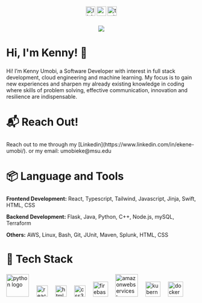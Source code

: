 ###

<div align="center">
  <img src="https://img.shields.io/static/v1?message=LinkedIn&logo=linkedin&label=&color=0077B5&logoColor=white&labelColor=&style=for-the-badge" height="25" alt="linkedin logo"  />
  <img src="https://img.shields.io/static/v1?message=Youtube&logo=youtube&label=&color=FF0000&logoColor=white&labelColor=&style=for-the-badge" height="25" alt="youtube logo"  />
  <img src="https://img.shields.io/static/v1?message=Twitter&logo=twitter&label=&color=1DA1F2&logoColor=white&labelColor=&style=for-the-badge" height="25" alt="twitter logo"  />
</div>

###

<div align="center">
  <img src="https://visitor-badge.laobi.icu/badge?page_id=maurodesouza.maurodesouza&"  />
</div>

###

<h1 align="left"> Hi, I'm Kenny! 👋</h1>

###

<p align="left">Hi! I’m Kenny Umobi, a Software Developer with interest in full stack development, cloud engineering and machine learning. My focus is to gain new experiences and sharpen my already existing knowledge in coding where skills of problem solving, effective communication, innovation and resilience are indispensable.</p>

###

<h1 align="left">📬 Reach Out!</h1>

###

<p align="left">Reach out to me through my [Linkedin](https://www.linkedin.com/in/ekene-umobi/). or my email: umobieke@msu.edu </p>

###

<h1 align="left">📦 Language and Tools</h1>

###

<div align="left">
  <p><strong>Frontend Development:</strong> React, Typescript, Tailwind, Javascript, Jinja, Swift, HTML, CSS</p>
  <p><strong>Backend Development:</strong> Flask, Java, Python, C++, Node.js, mySQL, Terraform </p>
  <p><strong>Others:</strong> AWS, Linux, Bash, Git, JUnit, Maven, Splunk, HTML, CSS</p>
  
</div>

<h1 align="left">🧱 Tech Stack</h1>

###

<div align="left">
  <img src="https://skillicons.dev/icons?i=py" height="60" alt="python logo"  />
  <img width="12" />
  <img src="https://cdn.jsdelivr.net/gh/devicons/devicon/icons/react/react-original.svg" height="30" alt="react logo"  />
  <img width="12" />
  <img src="https://cdn.jsdelivr.net/gh/devicons/devicon/icons/html5/html5-original.svg" height="30" alt="html5 logo"  />
  <img width="12" />
  <img src="https://cdn.jsdelivr.net/gh/devicons/devicon/icons/css3/css3-original.svg" height="30" alt="css3 logo"  />
  <img width="12" />
  <img src="https://cdn.jsdelivr.net/gh/devicons/devicon/icons/firebase/firebase-plain-wordmark.svg" height="40" alt="firebase logo"  />
  <img width="12" />
  <img src="https://skillicons.dev/icons?i=aws" height="60" alt="amazonwebservices logo"  />
  <img width="12" />
  <img src="https://cdn.jsdelivr.net/gh/devicons/devicon/icons/kubernetes/kubernetes-plain.svg" height="40" alt="kubernetes logo"  />
  <img width="12" />
  <img src="https://cdn.jsdelivr.net/gh/devicons/devicon/icons/docker/docker-plain-wordmark.svg" height="40" alt="docker logo"  />
</div>

###
